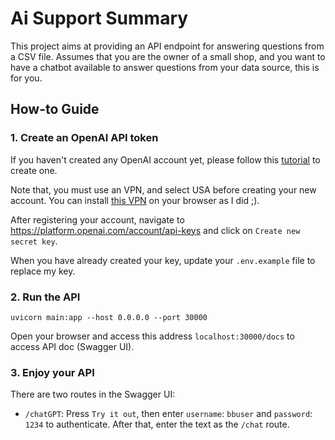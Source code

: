 # Ai Support Summary

This project aims at providing an API endpoint for answering questions from a CSV file.
Assumes that you are the owner of a small shop, and you want to have a chatbot available 
to answer questions from your data source, this is for you.

## How-to Guide

### 1. Create an OpenAI API token

If you haven't created any OpenAI account yet, please follow this [tutorial](https://fptshop.com.vn/tin-tuc/thu-thuat/cach-tu-tao-tai-khoan-chatgpt-tai-viet-nam-154372) to create one.

Note that, you must use an VPN, and select USA before creating your new account. You can install [this VPN](https://chrome.google.com/webstore/detail/free-vpn-for-chrome-vpn-p/majdfhpaihoncoakbjgbdhglocklcgno) on your browser as I did ;).

After registering your account, navigate to https://platform.openai.com/account/api-keys and click on `Create new secret key`.


When you have already created your key, update your `.env.example` file to replace my key.

### 2. Run the API


```shell
uvicorn main:app --host 0.0.0.0 --port 30000
```

Open your browser and access this address `localhost:30000/docs` to access API doc (Swagger UI).

### 3. Enjoy your API

There are two routes in the Swagger UI:

- `/chatGPT`: Press `Try it out`, then enter `username`: `bbuser` and `password`: `1234` to authenticate.
After that, enter the text as the `/chat` route.